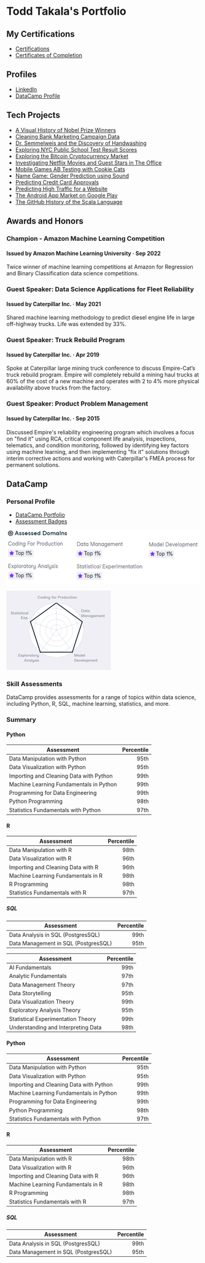 # Todd Takala's Portfolio

## My Certifications

* [Certifications](https://github.com/toddtakala/portfolio/tree/main/certifications) 
* [Certificates of Completion](https://github.com/toddtakala/portfolio/tree/main/certs) 

## Profiles

* [LinkedIn](https://www.linkedin.com/in/toddtakala)
* [DataCamp Profile](https://www.datacamp.com/portfolio/takala)


## Tech Projects

* [A Visual History of Nobel Prize Winners](https://app.datacamp.com/workspace/w/ef91c9a9-4d2a-4b2e-864e-80e664591006)
* [Cleaning Bank Marketing Campaign Data](https://app.datacamp.com/workspace/w/ad74b952-aebc-41e0-a56d-b4ea1ea411fe/)
* [Dr. Semmelweis and the Discovery of Handwashing](https://app.datacamp.com/workspace/w/b946c928-c8f0-460b-9928-e752829ea351)
* [Exploring NYC Public School Test Result Scores](https://app.datacamp.com/workspace/w/909d8bd1-53d3-4111-ac6b-d034df3488e7/)
* [Exploring the Bitcoin Cryptocurrency Market](https://app.datacamp.com/workspace/w/cce07406-8f83-4ccb-a49c-5f014580b6a8)
* [Investigating Netflix Movies and Guest Stars in The Office](https://app.datacamp.com/workspace/w/74364665-47ec-4448-a1d6-ece7d0d906aa)
* [Mobile Games AB Testing with Cookie Cats](resources/projects/Mobile_Games_AB_Testing_with_Cookie_Cats/notebook.ipynb)
* [Name Game: Gender Prediction using Sound](https://app.datacamp.com/workspace/w/c7de08d4-6848-4b01-97fc-1161fcb1a29b/)
* [Predicting Credit Card Approvals](https://app.datacamp.com/workspace/w/3cdac102-7205-4f80-bca6-914d31f21f23)
* [Predicting High Traffic for a Website](https://app.datacamp.com/workspace/w/ccde9b8c-ca12-433f-9e77-773cbc879ad2)
* [The Android App Market on Google Play](https://app.datacamp.com/workspace/w/1124fc03-254b-4953-9a0f-edb01baeaa10)
* [The GitHub History of the Scala Language](https://app.datacamp.com/workspace/w/1e012d05-2a5d-4e43-b098-d8980289d9a5)


## Awards and Honors

### Champion - Amazon Machine Learning Competition
#### Issued by Amazon Machine Learning University · Sep 2022

Twice winner of machine learning competitions at Amazon for Regression and Binary Classification data science competitions.

### Guest Speaker: Data Science Applications for Fleet Reliability
#### Issued by Caterpillar Inc. · May 2021

Shared machine learning methodology to predict diesel engine life in large off-highway trucks. Life was extended by 33%.

### Guest Speaker: Truck Rebuild Program
#### Issued by Caterpillar Inc. · Apr 2019

Spoke at Caterpillar large mining truck conference to discuss Empire-Cat’s truck rebuild program. Empire will completely rebuild a mining haul trucks at 60% of the cost of a new machine and operates with 2 to 4% more physical availability above trucks from the factory.

### Guest Speaker: Product Problem Management
#### Issued by Caterpillar Inc. · Sep 2015

Discussed Empire's reliability engineering program which involves a focus on "find it" using RCA, critical component life analysis, inspections, telematics, and condition monitoring, followed by identifying key factors using machine learning, and then implementing "fix it" solutions through interim corrective actions and working with Caterpillar's FMEA process for permanent solutions.

## DataCamp

### Personal Profile

* [DataCamp Portfolio](https://www.datacamp.com/portfolio/takala)
* [Assessment Badges](assessment-badges.md)

![](resources/datacamp/assessed-domains.png)

![](resources/datacamp/profile.png)

### Skill Assessments

DataCamp provides assessments for a range of topics within data science, including Python, R, SQL, machine learning, statistics, and more.

### Summary

#### Python

| Assessment                                | Percentile    |
| ---                                       | ---:          |
| Data Manipulation with Python             | 95th          |
| Data Visualization with Python            | 95th          |
| Importing and Cleaning Data with Python   | 99th          |
| Machine Learning Fundamentals in Python   | 99th          |
| Programming for Data Engineering          | 99th          |
| Python Programming			            | 98th          |
| Statistics Fundamentals with Python       | 97th          |

#### R

| Assessment                                | Percentile    |
| ---                                       | ---:          |
| Data Manipulation with R                  | 98th          |
| Data Visualization with R                 | 96th          |
| Importing and Cleaning Data with R        | 96th          |
| Machine Learning Fundamentals in R        | 98th          |
| R Programming                             | 98th          |
| Statistics Fundamentals with R            | 97th          |


##### SQL

| Assessment                                | Percentile    |
| ---                                       | ---:          |
| Data Analysis in SQL (PostgresSQL)        | 99th          |
| Data Management in SQL (PostgresSQL)      | 95th          |

| Assessment                                | Percentile    |
| ---                                       | ---:          |
| AI Fundamentals                           | 99th          |
| Analytic Fundamentals                     | 97th          |
| Data Management Theory                    | 97th          |
| Data Storytelling                         | 95th          |
| Data Visualization Theory                 | 99th          |
| Exploratory Analysis Theory               | 95th          |
| Statistical Experimentation Theory        | 99th          |
| Understanding and Interpreting Data       | 98th          |

#### Python

| Assessment                                | Percentile    |
| ---                                       | ---:          |
| Data Manipulation with Python             | 95th          |
| Data Visualization with Python            | 95th          |
| Importing and Cleaning Data with Python   | 99th          |
| Machine Learning Fundamentals in Python   | 99th          |
| Programming for Data Engineering          | 99th          |
| Python Programming			            | 98th          |
| Statistics Fundamentals with Python       | 97th          |

#### R

| Assessment                                | Percentile    |
| ---                                       | ---:          |
| Data Manipulation with R                  | 98th          |
| Data Visualization with R                 | 96th          |
| Importing and Cleaning Data with R        | 96th          |
| Machine Learning Fundamentals in R        | 98th          |
| R Programming                             | 98th          |
| Statistics Fundamentals with R            | 97th          |


##### SQL

| Assessment                                | Percentile    |
| ---                                       | ---:          |
| Data Analysis in SQL (PostgresSQL)        | 99th          |
| Data Management in SQL (PostgresSQL)      | 95th          |
